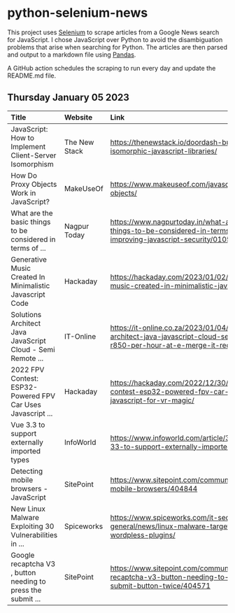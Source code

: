 # python-selenium-news

This project uses [Selenium](https://www.seleniumhq.org/) to scrape articles from a Google News search for JavaScript.
I chose JavaScript over Python to avoid the disambiguation problems that arise when searching for Python.
The articles are then parsed and output to a markdown file using [Pandas](https://pandas.pydata.org/).

A GitHub action schedules the scraping to run every day and update the README.md file.

## Thursday January 05 2023


| Title                                                        | Website       | Link                                                                                                                              |
|:-------------------------------------------------------------|:--------------|:----------------------------------------------------------------------------------------------------------------------------------|
| JavaScript: How to Implement Client-Server Isomorphism       | The New Stack | https://thenewstack.io/doordash-building-isomorphic-javascript-libraries/                                                         |
| How Do Proxy Objects Work in JavaScript?                     | MakeUseOf     | https://www.makeuseof.com/javascript-proxy-objects/                                                                               |
| What are the basic things to be considered in terms of ...   | Nagpur Today  | https://www.nagpurtoday.in/what-are-the-basic-things-to-be-considered-in-terms-of-improving-javascript-security/01051140          |
| Generative Music Created In Minimalistic Javascript Code     | Hackaday      | https://hackaday.com/2023/01/02/generative-music-created-in-minimalistic-javascript-code/                                         |
| Solutions Architect Java JavaScript Cloud - Semi Remote ...  | IT-Online     | https://it-online.co.za/2023/01/04/solutions-architect-java-javascript-cloud-semi-remote-r850-per-hour-at-e-merge-it-recruitment/ |
| 2022 FPV Contest: ESP32-Powered FPV Car Uses Javascript ...  | Hackaday      | https://hackaday.com/2022/12/30/2022-fpv-contest-esp32-powered-fpv-car-uses-javascript-for-vr-magic/                              |
| Vue 3.3 to support externally imported types                 | InfoWorld     | https://www.infoworld.com/article/3684729/vue-33-to-support-externally-imported-types.html                                        |
| Detecting mobile browsers - JavaScript                       | SitePoint     | https://www.sitepoint.com/community/t/detecting-mobile-browsers/404844                                                            |
| New Linux Malware Exploiting 30 Vulnerabilities in ...       | Spiceworks    | https://www.spiceworks.com/it-security/security-general/news/linux-malware-targeting-wordpless-plugins/                           |
| Google recaptcha V3 , button needing to press the submit ... | SitePoint     | https://www.sitepoint.com/community/t/google-recaptcha-v3-button-needing-to-press-the-submit-button-twice/404571                  |